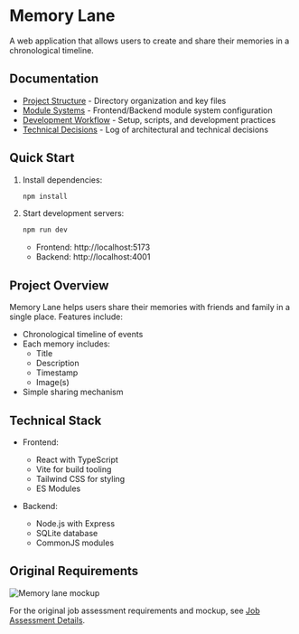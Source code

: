 # Memory Lane

A web application that allows users to create and share their memories in a chronological timeline.

## Documentation

- [Project Structure](docs/project-structure.md) - Directory organization and key files
- [Module Systems](docs/module-systems.md) - Frontend/Backend module system configuration
- [Development Workflow](docs/development-workflow.md) - Setup, scripts, and development practices
- [Technical Decisions](docs/technical-decisions.md) - Log of architectural and technical decisions

## Quick Start

1. Install dependencies:
   ```bash
   npm install
   ```

2. Start development servers:
   ```bash
   npm run dev
   ```
   - Frontend: http://localhost:5173
   - Backend: http://localhost:4001

## Project Overview

Memory Lane helps users share their memories with friends and family in a single place. Features include:

- Chronological timeline of events
- Each memory includes:
  - Title
  - Description
  - Timestamp
  - Image(s)
- Simple sharing mechanism

## Technical Stack

- Frontend:
  - React with TypeScript
  - Vite for build tooling
  - Tailwind CSS for styling
  - ES Modules

- Backend:
  - Node.js with Express
  - SQLite database
  - CommonJS modules

## Original Requirements

![Memory lane mockup](./memory_lane.png)

For the original job assessment requirements and mockup, see [Job Assessment Details](docs/assessment.md).
